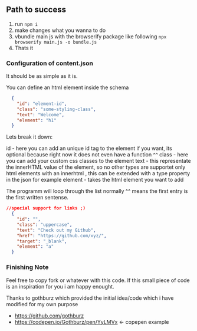 ## Path to success
1. run `npm i`
2. make changes what you wanna to do
3. vbundle main js with the browserify package like following `npx browserify main.js -o bundle.js`
4. Thats it

### Configuration of content.json

It should be as simple as it is.

You can define an html element inside the schema

```json
  {
    "id": "element-id",
    "class": "some-styling-class",
    "text": "Welcome",
    "element": "h1"
  }
```

Lets break it down:

id - here you can add an unique id tag to the element if you want, its optional because right now it does not even have a function ^^
class - here you can add your custom css classes to the element
text - this representate the innerHTML value of the element, so no other types are supportet only html elements with an innerhtml , this can be extended with a type property in the json for example
element - takes the html element you want to add

The programm will loop through the list normally ^^ means the first entry is the first written sentense.

```json
//special support for links ;)
  {
    "id": "",
    "class": "uppercase",
    "text": "Check out my Github",
    "href": "https://github.com/xyz/",
    "target": "_blank",
    "element": "a"
  }
```

### Finishing Note
Feel free to copy fork or whatever with this code.
If this small piece of code is an inspiration for you i am happy enought.

Thanks to gothburz which provided the initial idea/code which i have modified for my own purpose
- https://github.com/gothburz
- https://codepen.io/Gothburz/pen/YyLMVx <- copepen example